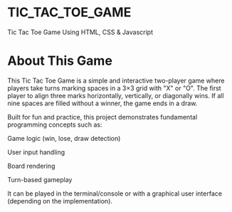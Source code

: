 # TIC_TAC_TOE_GAME
Tic Tac Toe Game Using HTML, CSS &amp; Javascript
# About This Game

This Tic Tac Toe Game is a simple and interactive two-player game where players take turns marking spaces in a 3×3 grid with "X" or "O". The first player to align three marks horizontally, vertically, or diagonally wins. If all nine spaces are filled without a winner, the game ends in a draw.

Built for fun and practice, this project demonstrates fundamental programming concepts such as:

Game logic (win, lose, draw detection)

User input handling

Board rendering

Turn-based gameplay

It can be played in the terminal/console or with a graphical user interface (depending on the implementation).